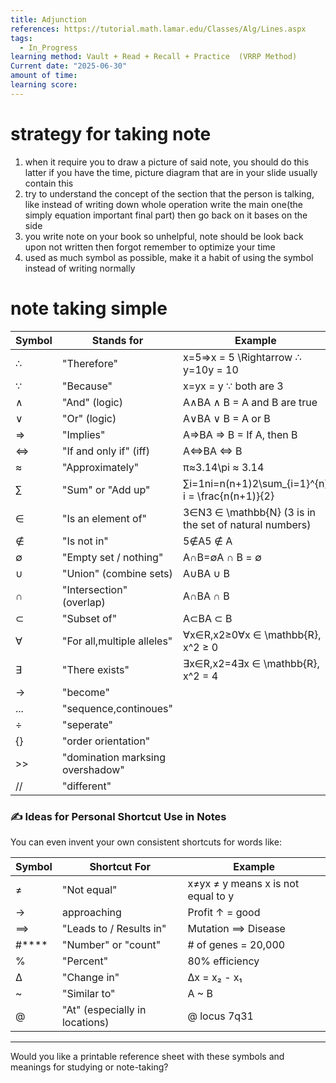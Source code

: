 ```yaml
---
title: Adjunction
references: https://tutorial.math.lamar.edu/Classes/Alg/Lines.aspx
tags:
  - In_Progress
learning method: Vault + Read + Recall + Practice  (VRRP Method)
Current date: "2025-06-30"
amount of time: 
learning score:
---
```


# strategy for taking note 
1. when it require you to draw a picture of said note, you should do this latter if you have the time, picture diagram that are in your slide usually contain this 
2. try to understand the concept of the section that the person is talking, like instead of writing down whole operation write the main one(the simply equation important final part) then go back on it bases on the side
3. you write note on your book so unhelpful, note should be look back upon not written then forgot remember to optimize your time 
4. used as much symbol as possible, make it a habit of using the symbol instead of writing normally 
# note taking simple 

| Symbol | Stands for                       | Example                                                |
| ------ | -------------------------------- | ------------------------------------------------------ |
| ∴      | "Therefore"                      | x=5⇒x = 5 \Rightarrow ∴ y=10y = 10                     |
| ∵      | "Because"                        | x=yx = y ∵ both are 3                                  |
| ∧      | "And" (logic)                    | A∧BA ∧ B = A and B are true                            |
| ∨      | "Or" (logic)                     | A∨BA ∨ B = A or B                                      |
| ⇒      | "Implies"                        | A⇒BA ⇒ B = If A, then B                                |
| ⇔      | "If and only if" (iff)           | A⇔BA ⇔ B                                               |
| ≈      | "Approximately"                  | π≈3.14\pi ≈ 3.14                                       |
| ∑      | "Sum" or "Add up"                | ∑i=1ni=n(n+1)2\sum_{i=1}^{n} i = \frac{n(n+1)}{2}      |
| ∈      | "Is an element of"               | 3∈N3 ∈ \mathbb{N} (3 is in the set of natural numbers) |
| ∉      | "Is not in"                      | 5∉A5 ∉ A                                               |
| ∅      | "Empty set / nothing"            | A∩B=∅A ∩ B = ∅                                         |
| ∪      | "Union" (combine sets)           | A∪BA ∪ B                                               |
| ∩      | "Intersection" (overlap)         | A∩BA ∩ B                                               |
| ⊂      | "Subset of"                      | A⊂BA ⊂ B                                               |
| ∀      | "For all,multiple alleles"       | ∀x∈R,x2≥0∀x ∈ \mathbb{R}, x^2 ≥ 0                      |
| ∃      | "There exists"                   | ∃x∈R,x2=4∃x ∈ \mathbb{R}, x^2 = 4                      |
| ->     | "become"                         |                                                        |
| ...    | "sequence,continoues"            |                                                        |
| ÷      | "seperate"                       |                                                        |
| {}     | "order orientation"              |                                                        |
| >>     | "domination marksing overshadow" |                                                        |
| //     | "different"                      |                                                        |


### ✍️ **Ideas for Personal Shortcut Use in Notes**

You can even invent your own consistent shortcuts for words like:

| Symbol | Shortcut For                   | Example                            |
| ------ | ------------------------------ | ---------------------------------- |
| ≠      | "Not equal"                    | x≠yx ≠ y means x is not equal to y |
| →      | approaching                    | Profit ↑ = good                    |
| ⟹      | "Leads to / Results in"        | Mutation ⟹ Disease                 |
| #****  | "Number" or "count"            | # of genes = 20,000                |
| %      | "Percent"                      | 80% efficiency                     |
| ∆      | "Change in"                    | ∆x = x₂ - x₁                       |
| ~      | "Similar to"                   | A ~ B                              |
| @      | "At" (especially in locations) | @ locus 7q31                       |

---

Would you like a printable reference sheet with these symbols and meanings for studying or note-taking?